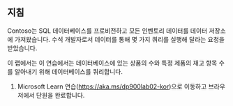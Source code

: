 ﻿---
lab:
    title: '랩 02: SQL을 사용하여 Azure SQL Database 쿼리'
    module: '모듈 02: Azure에서 관계형 데이터 살펴보기'
---

## 지침
Contoso는 SQL 데이터베이스를 프로비전하고 모든 인벤토리 데이터를 데이터 저장소에 가져왔습니다. 수석 개발자로서 데이터를 통해 몇 가지 쿼리를 실행해 달라는 요청을 받았습니다.

이 랩에서는 이 연습에서는 데이터베이스에 있는 상품의 수와 특정 제품의 재고 항목 수를 알아내기 위해 데이터베이스를 쿼리합니다.

1.	Microsoft Learn 연습(https://aka.ms/dp900lab02-kor)으로 이동하고 브라우저에서 단원을 완료합니다. 
